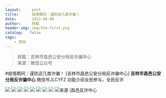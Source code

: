 ```yaml
---
layout:     post
title:      疫情期间：谨防这几类诈骗！
date:       2022-04-09
author:     转载
header-img: img/the-first.png
catalog:   false
tags:
    - 其他
---
```


<blockquote><p>转载：吉林市昌邑公安分局反诈骗中心<br>
来源：微信公众号</p></blockquote>

#疫情期间：谨防这几类诈骗！
[吉林市昌邑公安分局反诈骗中心]
**吉林市昌邑公安分局反诈骗中心**
微信号JLCYFZ
功能介绍全民参与，全民反诈

![]({{site.baseurl}}/postimg/7f48KExj8S53ibUWhYkGsX6fwH9J0dEEqhe6sic6Mb1HicpiakNzyQibPxrAGgbGVqyXTsLAibTaAxqjUSCjETRS168Q.jpeg)
![]({{site.baseurl}}/postimg/7f48KExj8S53ibUWhYkGsX6fwH9J0dEEqzgDh4ZZrHf7nevjBT2O7dn8Kto0LeJQLnib2kkH8fvX3DrXXz6EaMPw.jpeg)
![]({{site.baseurl}}/postimg/7f48KExj8S53ibUWhYkGsX6fwH9J0dEEqgyA2RxTS5hISrT8dJKgoHDkh7PdI0lZELDibz8cHCWBicOqlWC9fS03w.jpeg)
![]({{site.baseurl}}/postimg/7f48KExj8S53ibUWhYkGsX6fwH9J0dEEqXOicIuG9hU2F2pvUGrFA1ABSWbic4ibZwqAjZgF45RPM8EsygRXUtKJSA.jpeg)
![]({{site.baseurl}}/postimg/7f48KExj8S53ibUWhYkGsX6fwH9J0dEEqyhciasFryiaq4PMVosibWicGsr8ZJK388W3myPBbCBb3wFFUJ9xKkLBv4g.jpeg)
![]({{site.baseurl}}/postimg/7f48KExj8S53ibUWhYkGsX6fwH9J0dEEqfrWCjcVElUF4bphBkcd7t28ibibLiaUJ7WdjZkt4W0MibcTZGVMODptSsw.jpeg)
![]({{site.baseurl}}/postimg/7f48KExj8S53ibUWhYkGsX6fwH9J0dEEqV9ibc7WyowdqtoPPxticJBx843rvDWzS1w5zjic4CAUjrdq65dNH50oibg.jpeg)
![]({{site.baseurl}}/postimg/7f48KExj8S53ibUWhYkGsX6fwH9J0dEEq305T0A7ISHMiaOEkTk7wPnr2v5mqRQo0VicRHvic5Ho3vcUV7l7lz5M8Q.jpeg)
![]({{site.baseurl}}/postimg/7f48KExj8S5dd8lSMjmgI3H2OOrDc1saGA0OyyekiceaiaAIH7ZWIHr9OG0phVKpa0tOkSsUrqO8MrCw2T6Yibdnw.jpeg)来源
|昌邑反诈中心

